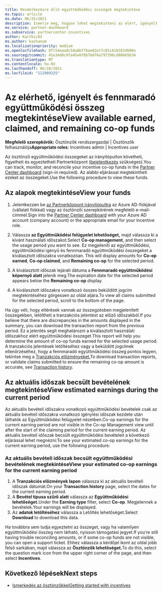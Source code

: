 ```yaml
---
title: Rendelkezésre álló együttműködési összegek megtekintése
ms.topic: article
ms.date: 06/25/2021
description: Ismerje meg, hogyan lehet megtekinteni az elért, igényelt és fennmaradó együttműködési összegeket, megtekinteni a lejárati dátumokat, és egyeztetni az inkonzisztens összegeket.
ms.service: partner-dashboard
ms.subservice: partnercenter-incentives
author: Karthic83
ms.author: kashanum
ms.localizationpriority: medium
ms.openlocfilehash: 0fc54aaa8c5da8bffbae82e1fc01c8165834b96e
ms.sourcegitcommit: 41e34d6c97a45e6f0b76d76a797398cd06665634
ms.translationtype: MT
ms.contentlocale: hu-HU
ms.lasthandoff: 06/28/2021
ms.locfileid: "112989325"
---
```

# <a name="view-available-earned-claimed-and-remaining-co-op-funds"></a><span data-ttu-id="7e620-103">Az elérhető, igényelt és fennmaradó együttműködési összeg megtekintése</span><span class="sxs-lookup"><span data-stu-id="7e620-103">View available earned, claimed, and remaining co-op funds</span></span>

<span data-ttu-id="7e620-104">**Megfelelő szerepkörök:** Ösztönzők rendszergazdai | Ösztönzők felhasználója</span><span class="sxs-lookup"><span data-stu-id="7e620-104">**Appropriate roles**: Incentives admin | Incentives user</span></span>

<span data-ttu-id="7e620-105">Az ösztönző együttműködési összegeket az irányítópulton követheti, figyelheti és egyeztetheti Partnerközpont [(bejelentkezés](https://partner.microsoft.com/dashboard/) szükséges).</span><span class="sxs-lookup"><span data-stu-id="7e620-105">You can track, monitor, and reconcile your incentive co-op funds in the [Partner Center dashboard](https://partner.microsoft.com/dashboard/) (sign-in required).</span></span> <span data-ttu-id="7e620-106">Az alábbi eljárással megtekintheti ezeket az összegeket.</span><span class="sxs-lookup"><span data-stu-id="7e620-106">Use the following procedure to view these funds.</span></span>

## <a name="view-your-funds"></a><span data-ttu-id="7e620-107">Az alapok megtekintése</span><span class="sxs-lookup"><span data-stu-id="7e620-107">View your funds</span></span>

1. <span data-ttu-id="7e620-108">Jelentkezzen be [az Partnerközpont irányítópultra](https://partner.microsoft.com/dashboard/) az Azure AD-fiókjával (vállalati fiókkal) vagy az ösztönzői szerepkörének megfelelő e-mail-címmel.</span><span class="sxs-lookup"><span data-stu-id="7e620-108">Sign into the [Partner Center dashboard](https://partner.microsoft.com/dashboard/) with your Azure AD account (company account) or the appropriate email for your incentive role.</span></span>

2. <span data-ttu-id="7e620-109">Válassza **az Együttműködési felügyelet lehetőséget,** majd válassza ki a kívánt használati időszakot.</span><span class="sxs-lookup"><span data-stu-id="7e620-109">Select **Co-op management**, and then select the usage period you want to see.</span></span> <span data-ttu-id="7e620-110">Ez megjeleníti az együttműködési, együttműködési igényű és fennmaradó  együttműködési összegeket a kiválasztott időszakra vonatkozóan. </span><span class="sxs-lookup"><span data-stu-id="7e620-110">This will display amounts for **Co-op earned**, **Co-op claimed**, and **Remaining co-op** for the selected period.</span></span>

3. <span data-ttu-id="7e620-111">A kiválasztott időszak lejárati dátuma a **Fennmaradó együttműködési képernyő alatt** jelenik meg.</span><span class="sxs-lookup"><span data-stu-id="7e620-111">The expiration date for the selected period appears below the **Remaining co-op** display.</span></span>  

4. <span data-ttu-id="7e620-112">A kiválasztott időszakra vonatkozó összes beküldött jogcím megtekintéséhez görgessen az oldal aljára.</span><span class="sxs-lookup"><span data-stu-id="7e620-112">To view all claims submitted for the selected period, scroll to the bottom of the page.</span></span>

<span data-ttu-id="7e620-113">Ha úgy véli, hogy eltérések vannak az összegzésben megjelenített összegekben, letöltheti a tranzakciós jelentést az előző időszakból.</span><span class="sxs-lookup"><span data-stu-id="7e620-113">If you believe that there are discrepancies in the amounts displayed in the summary, you can download the transaction report from the previous period.</span></span> <span data-ttu-id="7e620-114">Ez a jelentés segít meghatározni a kiválasztott használati időszakhoz elért együttműködési összeget.</span><span class="sxs-lookup"><span data-stu-id="7e620-114">This report will help you determine the amount of co-op funds earned for the selected usage period.</span></span> <span data-ttu-id="7e620-115">A tranzakciós jelentések letöltéséhez vagy a beküldött jogcímek ellenőrzéséhez, hogy a fennmaradó együttműködési összeg pontos legyen, tekintse meg a [Tranzakciós előzményeket.](./payout-statement.md#transaction-history)</span><span class="sxs-lookup"><span data-stu-id="7e620-115">To download transaction reports, or validate claims submitted to ensure the remaining co-op amount is accurate, see [Transaction history](./payout-statement.md#transaction-history).</span></span>

## <a name="view-estimated-earnings-during-the-current-period"></a><span data-ttu-id="7e620-116">Az aktuális időszak becsült bevételének megtekintése</span><span class="sxs-lookup"><span data-stu-id="7e620-116">View estimated earnings during the current period</span></span>
<span data-ttu-id="7e620-117">Az aktuális bevételi időszakra vonatkozó együttműködési bevételek csak az aktuális bevételi időszakra vonatkozó igénylési időszak kezdete után láthatók az Együttműködési felügyelet nézetben.</span><span class="sxs-lookup"><span data-stu-id="7e620-117">Co-op earnings for the current earning period are not visible in the Co-op Management view until after the start of the claiming period for the current earning period.</span></span> <span data-ttu-id="7e620-118">Az aktuális bevételi időszak becsült együttműködési bevételeit a következő eljárással lehet megnézni:</span><span class="sxs-lookup"><span data-stu-id="7e620-118">To see your estimated co-op earnings for the current earning period, use the following procedure:</span></span>

### <a name="view-your-estimated-co-op-earnings-for-the-current-earning-period"></a><span data-ttu-id="7e620-119">Az aktuális bevételi időszak becsült együttműködési bevételének megtekintése</span><span class="sxs-lookup"><span data-stu-id="7e620-119">View your estimated co-op earnings for the current earning period</span></span>

1. <span data-ttu-id="7e620-120">A **Tranzakciós előzmények lapon** válassza ki az aktuális bevételi időszak dátumát.</span><span class="sxs-lookup"><span data-stu-id="7e620-120">On your **Transaction history** page, select the dates for the current earning period.</span></span>
2. <span data-ttu-id="7e620-121">A **Bevétel típusa szűrő alatt** válassza az **Együttműködési lehetőséget.**</span><span class="sxs-lookup"><span data-stu-id="7e620-121">Under the **Earning type** filter, select **Co-op**.</span></span> <span data-ttu-id="7e620-122">Megjelennek a bevételek.</span><span class="sxs-lookup"><span data-stu-id="7e620-122">Your earnings will be displayed.</span></span>
3. <span data-ttu-id="7e620-123">Az **adatok letöltéséhez** válassza a Letöltés lehetőséget.</span><span class="sxs-lookup"><span data-stu-id="7e620-123">Select **Download** to download this data.</span></span>

<span data-ttu-id="7e620-124">Ha továbbra sem tudja egyeztetni az összeget, vagy ha valamilyen együttműködési összeg nem látható, nyisson támogatási jegyet.</span><span class="sxs-lookup"><span data-stu-id="7e620-124">If you’re still having trouble reconciling amounts, or if some co-op funds are not visible, you can open a support ticket.</span></span> <span data-ttu-id="7e620-125">Ehhez válassza a kérdőjel ikont az oldal jobb felső sarkában, majd válassza az **Ösztönzők lehetőséget.**</span><span class="sxs-lookup"><span data-stu-id="7e620-125">To do this, select the question mark icon from the upper right corner of the page, and then select **Incentives**.</span></span>

## <a name="next-steps"></a><span data-ttu-id="7e620-126">Következő lépések</span><span class="sxs-lookup"><span data-stu-id="7e620-126">Next steps</span></span>

- [<span data-ttu-id="7e620-127">Ismerkedés az ösztönzőkkel</span><span class="sxs-lookup"><span data-stu-id="7e620-127">Getting started with incentives</span></span>](incentives-get-started-intro.md)